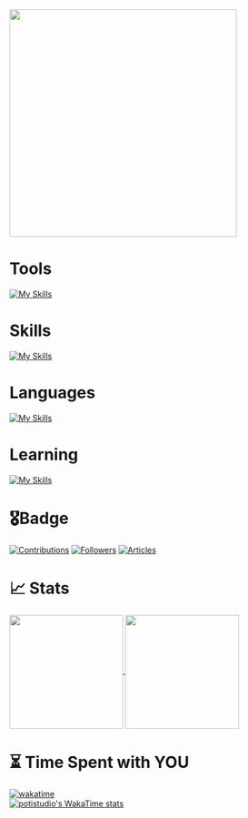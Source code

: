 
<!---
POTI/potistudio is a ✨ special ✨ repository because its `README.md` (this file) appears on your GitHub profile.
You can click the Preview link to take a look at your changes.
--->

<a href="https://count.getloli.com">
  <img width=400 align="center" src="https://count.getloli.com/@potistudio?name=potistudio&theme=gelbooru&padding=6&offset=0&align=center&scale=1&pixelated=1&darkmode=auto" />
</a>

# Tools
[![My Skills](https://skillicons.dev/icons?i=windows,notion,obsidian,codepen,unity,blender,vscode,figma,git,github,cloudflare,vercel,supabase)](https://skillicons.dev)

# Skills
[![My Skills](https://skillicons.dev/icons?i=nodejs,electron,vite,svelte,p5js,threejs)](https://skillicons.dev)

# Languages
[![My Skills](https://skillicons.dev/icons?i=js,html,css,sass,cs,lua)](https://skillicons.dev)

# Learning
[![My Skills](https://skillicons.dev/icons?i=cpp,linux,rust,tauri,unreal)](https://skillicons.dev)

# 🎖Badge

[![Contributions](https://badgen.org/img/qiita/potistudio/contributions?style=flat)](https://qiita.com/potistudio)
[![Followers](https://badgen.org/img/qiita/potistudio/followers?style=flat)](https://qiita.com/potistudio)
[![Articles](https://badgen.org/img/qiita/potistudio/articles?style=flat)](https://qiita.com/potistudio)  

# 📈 Stats

<a href="https://github.com/anuraghazra/github-readme-stats">
  <img height=200 align="center" src="https://github-readme-stats.vercel.app/api?username=potistudio&show_icons=true&show=prs_merged_percentage&theme=transparent" />
</a>
<a href="https://github.com/anuraghazra/convoychat">
  <img height=200 align="center" src="https://github-readme-stats.vercel.app/api/top-langs?username=potistudio&langs_count=8&layout=compact" />
</a>

# ⏳ Time Spent with YOU

[![wakatime](https://wakatime.com/badge/user/0e1e4d93-bdba-4d1c-b43e-9d407b6c90ef.svg)](https://wakatime.com/@0e1e4d93-bdba-4d1c-b43e-9d407b6c90ef)  
[![potistudio's WakaTime stats](https://github-readme-stats.vercel.app/api/wakatime?username=POTI&layout=compact&langs_count=16)](https://github.com/anuraghazra/github-readme-stats)
